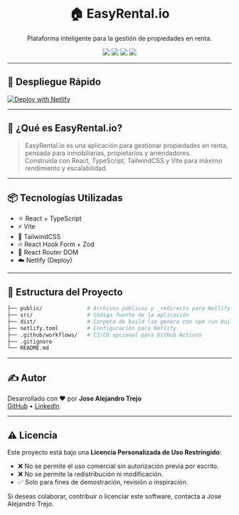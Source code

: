 
<h1 align="center">🏠 EasyRental.io</h1>
<p align="center">
  Plataforma inteligente para la gestión de propiedades en renta.
</p>

<p align="center">
  <img src="https://img.shields.io/badge/Made%20by-Jose%20Alejandro%20Trejo-blueviolet?style=for-the-badge" />
  <img src="https://img.shields.io/badge/Deploy%20to%20Netlify-success?logo=netlify&style=for-the-badge" />
  <img src="https://img.shields.io/badge/Framework-React-blue?style=for-the-badge&logo=react" />
  <img src="https://img.shields.io/badge/Build-Vite-646CFF?style=for-the-badge&logo=vite" />
</p>

---

## 🚀 Despliegue Rápido

[![Deploy with Netlify](https://www.netlify.com/img/deploy/button.svg)](https://app.netlify.com/start)

---

## 🧠 ¿Qué es EasyRental.io?

> EasyRental.io es una aplicación para gestionar propiedades en renta, pensada para inmobiliarias, propietarios y arrendadores.  
> Construida con React, TypeScript, TailwindCSS y Vite para máximo rendimiento y escalabilidad.

---

## 📦 Tecnologías Utilizadas

- ⚛️ React + TypeScript
- ⚡ Vite
- 🎨 TailwindCSS
- 🔥 React Hook Form + Zod
- 📡 React Router DOM
- ☁️ Netlify (Deploy)

---

## 📁 Estructura del Proyecto

```bash
├── public/              # Archivos públicos y _redirects para Netlify
├── src/                 # Código fuente de la aplicación
├── dist/                # Carpeta de build (se genera con npm run build)
├── netlify.toml         # Configuración para Netlify
├── .github/workflows/   # CI/CD opcional para GitHub Actions
├── .gitignore
└── README.md
```

---

## ✍️ Autor

Desarrollado con ❤️ por **Jose Alejandro Trejo**  
[GitHub](https://github.com/) • [LinkedIn](https://www.linkedin.com/in/joseatrejoc/) 

---

## ⚠️ Licencia

Este proyecto está bajo una **Licencia Personalizada de Uso Restringido**:

- ❌ No se permite el uso comercial sin autorización previa por escrito.
- ❌ No se permite la redistribución ni modificación.
- ✅ Solo para fines de demostración, revisión o inspiración.

Si deseas colaborar, contribuir o licenciar este software, contacta a Jose Alejandro Trejo.
